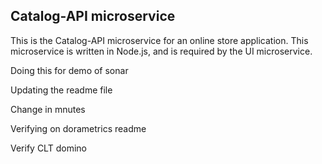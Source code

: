 ## Catalog-API microservice

This is the Catalog-API microservice for an online store application. This microservice is written in Node.js, and is required by the UI microservice.

Doing this for demo of sonar

Updating the readme file

Change in mnutes

Verifying on dorametrics readme

Verify CLT domino
